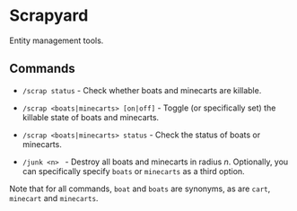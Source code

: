 # Scrapyard

Entity management tools.

## Commands

* `/scrap status` - Check whether boats and minecarts are killable.
* `/scrap <boats|minecarts> [on|off]` - Toggle (or specifically set) the
  killable state of boats and minecarts.
* `/scrap <boats|minecarts> status`  - Check the status of boats or minecarts.

* `/junk <n> ` - Destroy all boats and minecarts in radius *n*. Optionally,
  you can specifically specify `boats` or `minecarts` as a third option.

Note that for all commands, `boat` and `boats` are synonyms, as are `cart`,
`minecart` and `minecarts`.

